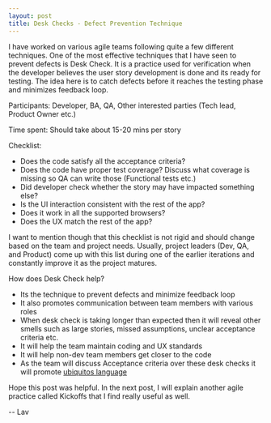 ```yaml
---
layout: post
title: Desk Checks - Defect Prevention Technique
---
```


I have worked on various agile teams following quite a few different techniques. One of the most effective techniques that I have seen to prevent defects is Desk Check. It is a practice used for verification when the developer believes the user story development is done and its ready for testing. The idea here is to catch defects before it reaches the testing phase and minimizes feedback loop.

Participants:
Developer, BA, QA, Other interested parties (Tech lead, Product Owner etc.) 

Time spent:
Should take about 15-20 mins per story

Checklist:
* Does the code satisfy all the acceptance criteria?
* Does the code have proper test coverage? Discuss what coverage is missing so QA can write those (Functional tests etc.)
* Did developer check whether the story may have impacted something else?
* Is the UI interaction consistent with the rest of the app?
* Does it work in all the supported browsers?
* Does the UX match the rest of the app?

I want to mention though that this checklist is not rigid and should change based on the team and project needs. Usually, project leaders (Dev, QA, and Product) come up with this list during one of the earlier iterations and constantly improve it as the project matures.

How does Desk Check help?
* Its the technique to prevent defects and minimize feedback loop
* It also promotes communication between team members with various roles
* When desk check is taking longer than expected then it will reveal other smells such as large stories, missed assumptions, unclear acceptance criteria etc.
* It will help the team maintain coding and UX standards
* It will help non-dev team members get closer to the code 
* As the team will discuss Acceptance criteria over these desk checks it will promote [ubiquitos language](https://martinfowler.com/bliki/UbiquitousLanguage.html)

Hope this post was helpful. In the next post, I will explain another agile practice called Kickoffs that I find really useful as well.

-- Lav